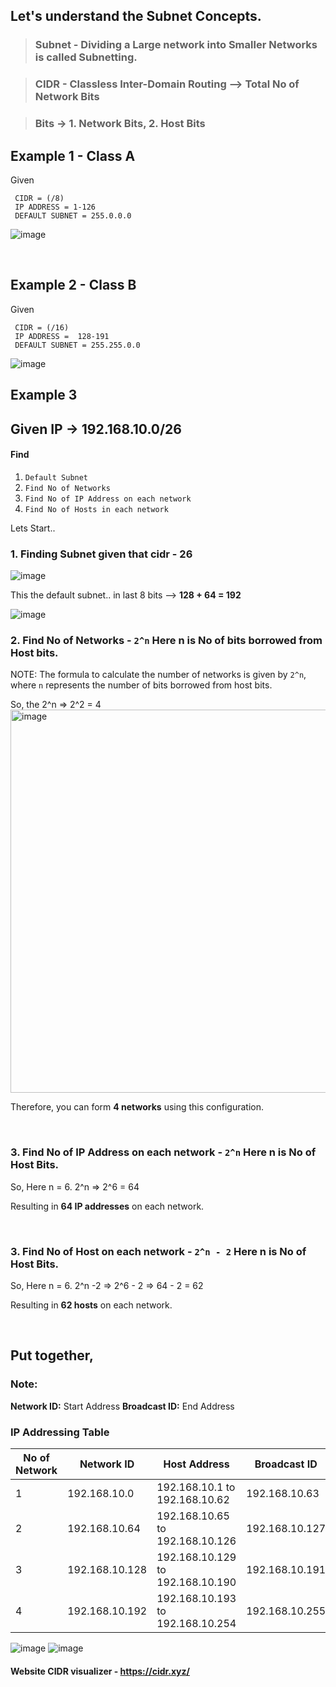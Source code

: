 ## Let's understand the Subnet Concepts.

> ### Subnet - Dividing a Large network into **Smaller Networks** is called **Subnetting.**

> ### CIDR -  Classless Inter-Domain Routing --> Total No of Network Bits

> ### Bits -> 1. Network Bits, 2. Host Bits

 ## Example 1 - Class A
  Given

 ```
  CIDR = (/8)
  IP ADDRESS = 1-126
  DEFAULT SUBNET = 255.0.0.0

 ```
![image](https://github.com/Brindha-m/AWS_Games/assets/72887609/449611b1-e541-4b56-8488-6a2f4d40e336)

<br>

 ## Example 2 - Class B
  Given

 ```
  CIDR = (/16)
  IP ADDRESS =  128-191 
  DEFAULT SUBNET = 255.255.0.0

 ```
<img alt="image" src="https://github.com/Brindha-m/AWS_Games/assets/72887609/d40d7673-1482-4c49-8438-6dff34dc18a6">


<br>

## Example 3
## Given IP -> **192.168.10.0/26**

#### Find 
1. `Default Subnet`
2. `Find No of Networks`
3. `Find No of IP Address on each network`
4. `Find No of Hosts in each network`

Lets Start..

### 1. Finding Subnet given that cidr - 26
   
   ![image](https://github.com/Brindha-m/AWS_Games/assets/72887609/f3ad372c-4168-4249-a6c3-449073dceea7)

   This the default subnet.. in last 8 bits --> **128 + 64 = 192**

   <img alt="image" src="https://github.com/Brindha-m/AWS_Games/assets/72887609/f06858d2-731e-410b-b0ec-a2f38784975c">

<br>

### 2. Find No of Networks -  `2^n` Here n is No of bits borrowed from Host bits.

NOTE: The formula to calculate the number of networks is given by `2^n`, where `n` represents the number of bits borrowed from host bits.

So, the 2^n => 2^2 = 4
<img width="613" alt="image" src="https://github.com/Brindha-m/AWS_Games/assets/72887609/ffe4c06f-92ac-4c65-8081-c9610f672227">

Therefore, you can form **4 networks** using this configuration.

<br>

### 3. Find No of IP Address on each network -  `2^n` Here n is No of Host Bits.

So, Here n = 6. 
2^n => 2^6 = 64

 Resulting in **64 IP addresses** on each network.


<br>

### 3. Find No of Host on each network -  `2^n - 2` Here n is No of Host Bits.

So, Here n = 6.
2^n -2 => 2^6 - 2 => 64 - 2 = 62

 Resulting in **62 hosts** on each network.

<br>

## Put together,

### Note:

**Network ID:** Start Address
**Broadcast ID:** End Address



### IP Addressing Table

| No of Network | Network ID    |     Host Address                | Broadcast ID       |
|---------------|---------------|---------------------------------|--------------------|
| 1             | 192.168.10.0  | 192.168.10.1 to 192.168.10.62   | 192.168.10.63      |
| 2             | 192.168.10.64 | 192.168.10.65 to 192.168.10.126 | 192.168.10.127     |
| 3             | 192.168.10.128| 192.168.10.129 to 192.168.10.190| 192.168.10.191     |
| 4             | 192.168.10.192| 192.168.10.193 to 192.168.10.254| 192.168.10.255     |

<img alt="image" src="https://github.com/Brindha-m/AWS_Games/assets/72887609/29afd9f8-d537-4f50-bcc2-0e05513b1fc6">

<img alt="image" src="https://github.com/Brindha-m/AWS_Games/assets/72887609/8faf82fb-0829-42a1-9e50-5b8b5bb1e824">

#### Website CIDR visualizer - https://cidr.xyz/
